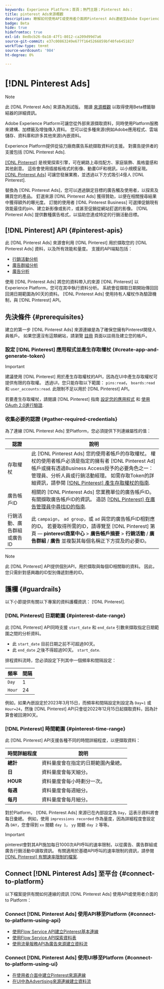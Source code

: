 ```yaml
---
keywords: Experience Platform；首頁；熱門主題；Pinterest Ads；
title: pinterest Ads來源概觀
description: 瞭解如何使用API或使用者介面將Pinterest Ads連結至Adobe Experience Platform。
badge: Beta
hide: true
hidefromtoc: true
exl-id: 8edbcb26-0a18-47f1-8012-ca209d99d7a6
source-git-commit: e37c00863249e677f1645266859bf40fe6451827
workflow-type: tm+mt
source-wordcount: '984'
ht-degree: 0%

---
```


# [!DNL Pinterest Ads]

>[!NOTE]
>
>此 [!DNL Pinterest Ads] 來源為測試版。 閱讀 [來源概觀](../../home.md#terms-and-conditions) 以取得使用Beta標籤聯結器的詳細資訊。

Adobe Experience Platform可讓您從外部來源擷取資料，同時使用Platform服務來建構、加標籤及增強傳入資料。 您可以從多種來源(例如Adobe應用程式、雲端儲存、資料庫和許多其他來源)內嵌資料。

Experience Platform提供從協力廠商廣告系統擷取資料的支援。 對廣告提供者的支援包括 [!DNL Pinterest Ads].

[[!DNL Pinterest]](https://www.pinterest.com) 是視覺探索引擎，可在網路上尋找配方、家庭裝飾、風格靈感和其他創意。 這些會使用插接板格式的影像、動畫GIF和視訊，以小規模呈現。 [[!DNL Pinterest Ads]](https://ads.pinterest.com/) 可讓您發展業務，並透過以下方式吸引4億人 [!DNL Pinterest].

替換為 [!DNL Pinterest Ads]，您可以透過鎖定目標的廣告觸及使用者，以探索及購買您的產品。 釘選來源 [!DNL Pinterest Ads] 獲得贊助，以便在相關搜尋結果中獲得額外的曝光度。 訂閱的使用者 [!DNL Pinterest Business] 可選擇促銷現有效能最佳的pin、建立新影像或影片，或甚至促銷從網站釘選的影像。 [!DNL Pinterest Ads] 提供數種廣告格式，以協助您達成特定的行銷活動目標。

## [!DNL Pinterest] API {#pinterest-apis}

此 [!DNL Pinterest Ads] 來源會利用 [!DNL Pinterest] 用於擷取您的 [!DNL Pinterest Ads] 資料，以及所有效能和量度。 支援的API端點包括：

* [行銷活動分析](https://developers.pinterest.com/docs/api/v5/#operation/campaigns/analytics)
* [廣告群組分析](https://developers.pinterest.com/docs/api/v5/#operation/ad_groups/analytics)
* [廣告分析](https://developers.pinterest.com/docs/api/v5/#operation/ads/analytics)

使用 [!DNL Pinterest Ads] 將您的資料帶入的來源 [!DNL Pinterest] 以Experience Platform，您可在其中執行資料分析。 系統會從擷取日期開始傳回回回溯日期範圍為90天的資料。 [!DNL Pinterest Ads] 使用持有人權杖作為驗證機制，與 [!DNL Pinterest] API。

## 先決條件 {#prerequisites}

建立的第一步 [!DNL Pinterest Ads] 來源連線是為了確保您擁有Pinterest開發人員帳戶。 如果您還沒有這類網站，請瀏覽 [註冊](https://www.pinterest.com/business/create/?next=https://developers.pinterest.com/account-setup/) 頁面以註冊及建立您的帳戶。

### 設定 [!DNL Pinterest] 應用程式並產生存取權杖 {#create-app-and-generate-token}

>[!IMPORTANT]
>
>建議使用 [!DNL Pinterest] 用於產生存取權杖的API，因為在UI中產生存取權杖可提供有限的存取權。 透過UI，您只能存取以下範圍： `pins:read`， `boards:read` 和 `user_accounts:read`. 此限制不足以用於 [!DNL Pinterest] API。

若要產生存取權杖，請閱讀 [!DNL Pinterest] 指南 [設定您的應用程式](https://developers.pinterest.com/docs/getting-started/set-up-app/) 和 [使用OAuth 2.0進行驗證](https://developers.pinterest.com/docs/getting-started/authentication/).

### 收集必要的認證 {#gather-required-credentials}

為了連線 [!DNL Pinterest Ads] 至Platform，您必須提供下列連線屬性的值：

| 認證 | 說明 |
| --- | --- |
| 存取權杖 | 此 [!DNL Pinterest Ads] 您的使用者帳戶的存取權杖。 權杖的使用者帳戶必須是指定的擁有者 [!DNL Pinterest Ad] 帳戶或擁有透過Business Access授予的必要角色之一：管理員、分析人員或行銷活動經理。 如需存取Token的詳細資訊，請參閱 [[!DNL Pinterest] 產生存取權杖的指南](https://developers.pinterest.com/docs/getting-started/set-up-app/). |
| 廣告帳戶ID | 相關的 [!DNL Pinterest Ads] 您業務單位的廣告帳戶ID。 有關擷取廣告帳戶ID的資訊。 造訪 [[!DNL Pinterest] 在廣告管理員中尋找ID的指南](https://help.pinterest.com/en/business/article/find-ids-in-ads-manager). |
| 行銷活動、廣告群組或廣告ID | 此 `campaign`， `ad group`，或 `ad` 與您的廣告帳戶ID相對應的ID。 若要取得所需的ID，請導覽至 [!DNL Pinterest] 第頁 —  **pinterest商業中心** > **廣告帳戶摘要** > **行銷活動** / **廣告群組** / **廣告** 並複製其每個名稱正下方提及的必要ID。 |

>[!NOTE]
>
>此 [!DNL Pinterest] API提供個別API，用於擷取與每個ID相關聯的資料。 因此，您只需針對感興趣的ID型別傳遞對應的ID。

## 護欄 {#guardrails}

以下小節提供有關以下專案的資料護欄資訊： [!DNL Pinterest].

### [!DNL Pinterest] 日期範圍 {#pinterest-date-range}

此 [!DNL Pinterest] API同時支援 `start_date` 和 `end_date` 引數來擷取指定日期範圍之間的分析資料。

* 此 `start_date` 目前日期之前不可超過90天。
* 此 `end_date` 之後不得超過90天。 `start_date`.

排程資料流時，您必須設定下列其中一個頻率和間隔設定：

| 頻率 | 間隔 |
| --- | --- |
| `Day` | 1 |
| `Hour` | 24 |

例如，如果內嵌設定於2023年3月15日，而頻率和間隔設定則設定為 `Day=1` 或 `Hour=24`，然後 [!DNL Pinterest] API只會從2022年12月15日起擷取資料，因為計算會被回溯90天。

### [!DNL Pinterest] 時間範圍 {#pinterest-time-range}

此 [!DNL Pinterest] API支援各種不同的時間詳細程度，以便擷取資料：

| 時間詳細程度 | 說明 |
| --- | --- |
| **總計** | 資料量度會在指定的日期範圍內彙總。 |
| **日** | 資料量度會每天細分。 |
| **HOUR** | 資料量度會每小時劃分一次。 |
| **每週** | 資料量度會每週細分。 |
| **每月** | 資料量度會每月細分。 |

對於Platform， [!DNL Pinterest Ads] 來源已在內部設定為 `Day`，這表示資料將會每日彙總。 例如，使用 `impressions recorded` 作為量度，因為詳細程度會設定為 `DAY`，您會得到 `xx` 閱聽 `day 1`， `yy` 閱聽 `day 2` 等等。

>[!IMPORTANT]
>
>pinterest會對其API施加每日1000次API呼叫的速率限制，以從廣告、廣告群組或廣告行銷活動中讀取資訊。 有關適用於基礎API呼叫的速率限制的資訊，請參閱 [[!DNL Pinterest] 有關速率限制的檔案](https://developers.pinterest.com/docs/reference/ratelimits/).

## Connect [!DNL Pinterest Ads] 至平台 {#connect-to-platform}

以下檔案提供有關如何連線的資訊 [!DNL Pinterest Ads] 使用API或使用者介面的to Platform：

### Connect [!DNL Pinterest Ads] 使用API移至Platform {#connect-to-platform-using-api}

* [使用Flow Service API建立Pinterest基本連線](../../tutorials/api/create/advertising/pinterest-ads.md)
* [使用Flow Service API探索資料表](../../tutorials/api/explore/tabular.md)
* [使用流量服務API為廣告來源建立資料流](../../tutorials/api/collect/advertising.md)

### Connect [!DNL Pinterest Ads] 使用UI移至Platform {#connect-to-platform-using-ui}

* [在使用者介面中建立Pinterest來源連線](../../tutorials/ui/create/advertising/pinterest-ads.md)
* [在UI中為Advertising來源連線建立資料流](../../tutorials/ui/dataflow/advertising.md)
